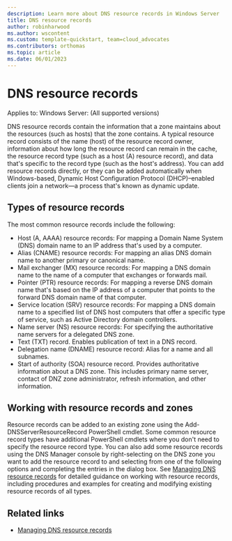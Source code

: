 ```yaml
---
description: Learn more about DNS resource records in Windows Server
title: DNS resource records 
author: robinharwood
ms.author: wscontent
ms.custom: template-quickstart, team=cloud_advocates
ms.contributors: orthomas
ms.topic: article
ms.date: 06/01/2023
---
```

# DNS resource records

Applies to: Windows Server: (All supported versions)

DNS resource records contain the information that a zone maintains about the resources (such as hosts) that the zone contains. A typical resource record consists of the name (host) of the resource record owner, information about how long the resource record can remain in the cache, the resource record type (such as a host (A) resource record), and data that's specific to the record type (such as the host's address). You can add resource records directly, or they can be added automatically when Windows-based, Dynamic Host Configuration Protocol (DHCP)–enabled clients join a network—a process that's known as dynamic update.

## Types of resource records

The most common resource records include the following:

- Host (A, AAAA) resource records: For mapping a Domain Name System (DNS) domain name to an IP address that's used by a computer.
- Alias (CNAME) resource records: For mapping an alias DNS domain name to another primary or canonical name.
- Mail exchanger (MX) resource records: For mapping a DNS domain name to the name of a computer that exchanges or forwards mail.
- Pointer (PTR) resource records: For mapping a reverse DNS domain name that's based on the IP address of a computer that points to the forward DNS domain name of that computer.
- Service location (SRV) resource records: For mapping a DNS domain name to a specified list of DNS host computers that offer a specific type of service, such as Active Directory domain controllers.
- Name server (NS) resource records: For specifying the authoritative name servers for a delegated DNS zone.
- Text (TXT) record. Enables publication of text in a DNS record.
- Delegation name (DNAME) resource record: Alias for a name and all subnames.
- Start of authority (SOA) resource record. Provides authoritative information about a DNS zone. This includes primary name server, contact of DNZ zone administrator, refresh information, and other information.

## Working with resource records and zones

Resource records can be added to an existing zone using the Add-DNSServerResourceRecord PowerShell cmdlet. Some common resource record types have additional PowerShell cmdlets where you don't need to specify the resource record type. You can also add some resource records using the DNS Manager console by right-selecting on the DNS zone you want to add the resource record to and selecting from one of the following options and completing the entries in the dialog box. See [Managing DNS resource records](managing-resource-records-how-to-powershell.md) for detailed guidance on working with resource records, including procedures and examples for creating and modifying existing resource records of all types.

## Related links

- [Managing DNS resource records](managing-resource-records-how-to-powershell.md)